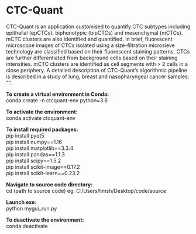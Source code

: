 # CTC-Quant
CTC-Quant is an application customised to quantify CTC subtypes including epithelial (epCTCs), biphenotypic (bipCTCs) and mesenchymal (mCTCs). mCTC clusters are also identified and quantified. In brief, fluorescent microscope images of CTCs isolated using a size-filtration microsieve technology are classified based on their fluorescent staining patterns. CTCs are further differentiated from background cells based on their staining intensities. mCTC clusters are identified as cell segments with > 2 cells in a close periphery. A detailed description of CTC-Quant’s algorithmic pipeline is described in a study of lung, breast and nasopharyngeal cancer samples: “”. 

**To create a virtual environment in Conda:** \
  conda create -n ctcquant-env python=3.6
  
**To activate the environment:** \
  conda activate ctcquant-env

**To install required packages:** \
  pip install pyqt5 \
  pip install numpy==1.16 \
  pip install matplotlib==3.3.4 \
  pip install pandas==1.1.3 \
  pip install scipy==1.5.2 \
  pip install scikit-image==0.17.2 \
  pip install scikit-learn==0.23.2
  
**Navigate to source code directory:** \
  cd (path to source code) eg. C:/Users/limsh/Desktop/code/source
  
**Launch exe:** \
  python mygui_run.py
  
**To deactivate the environment:** \
  conda deactivate
